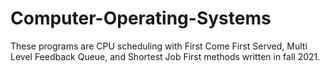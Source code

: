# Computer-Operating-Systems
These programs are CPU scheduling with First Come First Served, Multi Level Feedback Queue, and Shortest Job First methods written in fall 2021.
